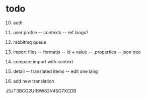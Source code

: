 # todo

10. auth

11. user profile
-- contexts
-- ref langs?

23. rabbitmq queue

40. import files
-- formatjs
-- id + value
-- .properties
-- json tree

50. compare import with context

20. detail
-- translated items
-- edit one lang

30. add new translation


J5JT3BCG2UR9W82V4SG7XCDB
